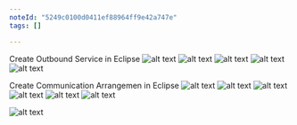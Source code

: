 ```yaml
---
noteId: "5249c0100d0411ef88964ff9e42a747e"
tags: []

---
```


Create Outbound Service in Eclipse
![alt text](image.png)
![alt text](image-1.png)
![alt text](image-2.png)
![alt text](image-3.png)
![alt text](image-4.png)

Create Communication Arrangemen in Eclipse
![alt text](image.png)
![alt text](image-5.png)
![alt text](image-6.png)
![alt text](image-7.png)
![alt text](image-8.png)
![alt text](image-9.png)



![alt text](image-10.png)




